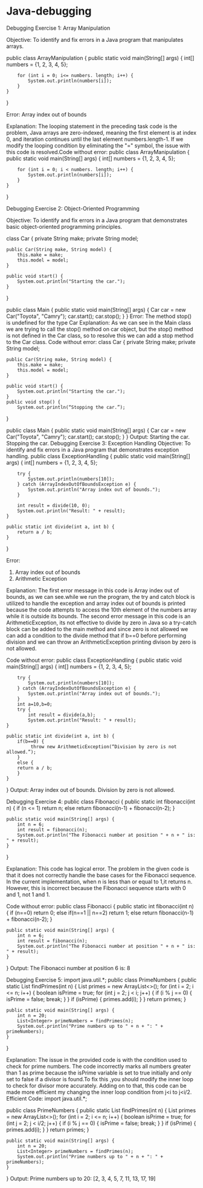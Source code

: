 # Java-debugging
Debugging Exercise 1: Array Manipulation

Objective: To identify and fix errors in a Java program that manipulates arrays.

public class ArrayManipulation {
    public static void main(String[] args) {
        int[] numbers = {1, 2, 3, 4, 5};
        
        for (int i = 0; i<= numbers. length; i++) {
            System.out.println(numbers[i]);
        }
    }
}

Error:
Array index out of bounds

Explanation:
The looping statement in the preceding task code is the problem, Java arrays are zero-indexed, meaning the first element is at index 0, and iteration continues until the last element numbers.length-1.
If we modify the looping condition by eliminating the "=" symbol, the issue with this code is resolved.Code without error:
public class ArrayManipulation {
    public static void main(String[] args) {
        int[] numbers = {1, 2, 3, 4, 5};
        
        for (int i = 0; i < numbers. length; i++) {
            System.out.println(numbers[i]);
        }
    }
}

Debugging Exercise 2: Object-Oriented Programming

Objective: To identify and fix errors in a Java program that demonstrates basic object-oriented programming principles.

class Car {
    private String make;
    private String model;
	
    public Car(String make, String model) {
        this.make = make;
        this.model = model;
    }

    public void start() {
        System.out.println("Starting the car.");
    }
}

public class Main {
    public static void main(String[] args) {
        Car car = new Car("Toyota", "Camry");
        car.start();
        car.stop();
    }
}
Error:
The method stop() is undefined for the type Car
Explanation:
As we can see in the Main class we are trying to call the stop() method on car object, but the stop() method is not defined in the Car class, so to resolve this we can add a stop method to the Car class.
Code without error:
class Car {
    private String make;
    private String model;

    public Car(String make, String model) {
        this.make = make;
        this.model = model;
    }

    public void start() {
        System.out.println("Starting the car.");
    }
    public void stop() {
        System.out.println(“Stopping the car.”);
}

public class Main {
    public static void main(String[] args) {
        Car car = new Car("Toyota", "Camry");
        car.start();
        car.stop();
    }
}
Output:
Starting the car.
Stopping the car.
Debugging Exercise 3: Exception Handling
Objective: To identify and fix errors in a Java program that demonstrates exception handling.
public class ExceptionHandling {
    public static void main(String[] args) {
        int[] numbers = {1, 2, 3, 4, 5};
        
        try {
            System.out.println(numbers[10]);
        } catch (ArrayIndexOutOfBoundsException e) {
            System.out.println("Array index out of bounds.");
        }
        
        int result = divide(10, 0);
        System.out.println("Result: " + result);
    }

    public static int divide(int a, int b) {
        return a / b;
    }
}

Error:
1.	Array index out of bounds
2.	Arithmetic Exception

Explanation:
The first error message in this code is Array index out of bounds, as we can see.while we run the program, the try and catch block is utilized to handle the exception and array index out of bounds is printed because the code attempts to access the 10th element of the numbers array while it is outside its bounds.
The second error message in this code is an ArithmeticException, its not effective to divide by zero in Java so a try-catch block can be added to the main method and since zero is not allowed we can add a condition to the divide method that if b==0 before performing division and we can throw an ArithmeticException printing divison by zero is not allowed.
 
Code without error:
public class ExceptionHandling {
    public static void main(String[] args) {
        int[] numbers = {1, 2, 3, 4, 5};
        
        try {
            System.out.println(numbers[10]);
        } catch (ArrayIndexOutOfBoundsException e) {
            System.out.println("Array index out of bounds.");
        }
        int a=10,b=0;
        try {
            int result = divide(a,b);
            System.out.println("Result: " + result);
    }

    public static int divide(int a, int b) {
        if(b==0) {
             throw new ArithmeticException(“Division by zero is not allowed.”);
        }
        else {
        return a / b;
        }
    }
}
Output:
Array index out of bounds.
Division by zero is not allowed.

Debugging Exercise 4:
public class Fibonacci {
    public static int fibonacci(int n) {
        if (n <= 1)
            return n;
        else
            return fibonacci(n-1) + fibonacci(n-2);
    }

    public static void main(String[] args) {
        int n = 6;
        int result = fibonacci(n);
        System.out.println("The Fibonacci number at position " + n + " is: " + result);
    }
}

Explanation: This code has logical error. The problem in the given code is that it does not correctly handle the base cases for the Fibonacci sequence. In the current implementation, when n is less than or equal to 1,it returns n. However, this is incorrect because the Fibonacci sequence starts with 0 and 1, not 1 and 1.

Code without error:
public class Fibonacci {
    public static int fibonacci(int n) {
        if (n==0)
            return 0;
        else if(n==1 || n==2)
            return 1;
        else
            return fibonacci(n-1) + fibonacci(n-2);
    }

    public static void main(String[] args) {
        int n = 6;
        int result = fibonacci(n);
        System.out.println("The Fibonacci number at position " + n + " is: " + result);
    }
}
Output:
The Fibonacci number at position 6 is: 8

Debugging Exercise 5:
import java.util.*;
public class PrimeNumbers {
    public static List<Integer> findPrimes(int n) {
        List<Integer> primes = new ArrayList<>();
        for (int i = 2; i <= n; i++) {
            boolean isPrime = true;
            for (int j = 2; j < i; j++) {
                if (i % j == 0) {
                    isPrime = false;
                    break;
                }
            }
            if (isPrime) {
                primes.add(i);
            }
        }
        return primes;
    }

    public static void main(String[] args) {
        int n = 20;
        List<Integer> primeNumbers = findPrimes(n);
        System.out.println("Prime numbers up to " + n + ": " + primeNumbers);
    }
}

Explanation: The issue in the provided code is with the condition used to check for prime numbers. The code incorrectly marks all numbers greater than 1 as prime because the isPrime variable is set to true initially and only set to false if a divisor is found.To fix this ,you should modify the inner loop to check for divisor more accurately. Adding on to that, this code can be made more efficient my changing the inner loop condition from j<i to j<i/2.
Efficient Code:
import java.util.*;

public class PrimeNumbers {
    public static List<Integer> findPrimes(int n) {
        List<Integer> primes = new ArrayList<>();
        for (int i = 2; i <= n; i++) {
            boolean isPrime = true;
            for (int j = 2; j < i/2; j++) {
                if (i % j == 0) {
                    isPrime = false;
                    break;
                }
            }
            if (isPrime) {
                primes.add(i);
            }
        }
        return primes;
    }

    public static void main(String[] args) {
        int n = 20;
        List<Integer> primeNumbers = findPrimes(n);
        System.out.println("Prime numbers up to " + n + ": " + primeNumbers);
    }
}
Output:
Prime numbers up to 20: [2, 3, 4, 5, 7, 11, 13, 17, 19]
